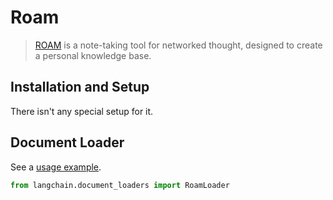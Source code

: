 # Roam

>[ROAM](https://roamresearch.com/) is a note-taking tool for networked thought, designed to create a personal knowledge base.
 
## Installation and Setup

There isn't any special setup for it.



## Document Loader

See a [usage example](../modules/indexes/document_loaders/examples/roam.ipynb).

```python
from langchain.document_loaders import RoamLoader
```
